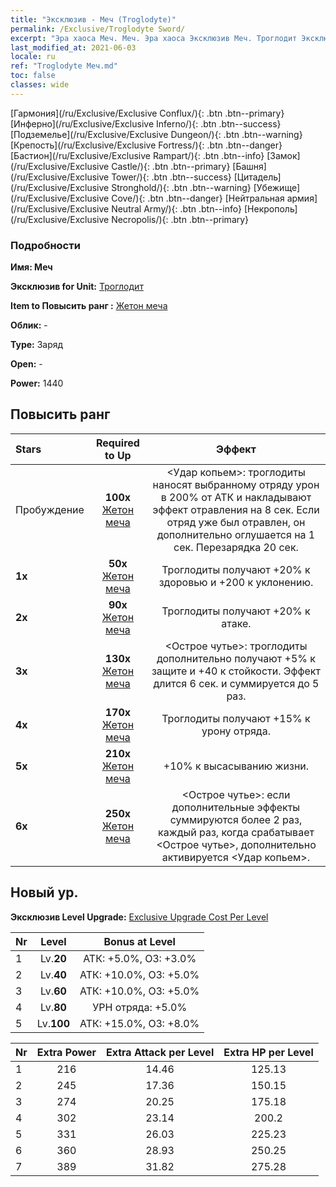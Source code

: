 ```yaml
---
title: "Эксклюзив - Меч (Troglodyte)"
permalink: /Exclusive/Troglodyte Sword/
excerpt: "Эра хаоса Меч. Меч. Эра хаоса Эксклюзив Меч. Троглодит Эксклюзив."
last_modified_at: 2021-06-03
locale: ru
ref: "Troglodyte Меч.md"
toc: false
classes: wide
---
```

 [Гармония](/ru/Exclusive/Exclusive Conflux/){: .btn .btn--primary} [Инферно](/ru/Exclusive/Exclusive Inferno/){: .btn .btn--success} [Подземелье](/ru/Exclusive/Exclusive Dungeon/){: .btn .btn--warning} [Крепость](/ru/Exclusive/Exclusive Fortress/){: .btn .btn--danger} [Бастион](/ru/Exclusive/Exclusive Rampart/){: .btn .btn--info} [Замок](/ru/Exclusive/Exclusive Castle/){: .btn .btn--primary} [Башня](/ru/Exclusive/Exclusive Tower/){: .btn .btn--success} [Цитадель](/ru/Exclusive/Exclusive Stronghold/){: .btn .btn--warning} [Убежище](/ru/Exclusive/Exclusive Cove/){: .btn .btn--danger} [Нейтральная армия](/ru/Exclusive/Exclusive Neutral Army/){: .btn .btn--info} [Некрополь](/ru/Exclusive/Exclusive Necropolis/){: .btn .btn--primary} 

### Подробности
 **Имя: Меч** 

 **Эксклюзив for Unit:** [Троглодит](/ru/units/Troglodyte/) 

 **Item to Повысить ранг :** [Жетон меча](/ItemsRU/con_912/)

 **Облик:** -

 **Type:** Заряд

 **Open:** -

 **Power:** 1440

## Повысить ранг 

  |     Stars    |  Required to Up | Эффект |
  |:-------------|:---------------:|:---------------:|
  |  Пробуждение  | **100x** [Жетон меча](/ItemsRU/con_912/) | <Удар копьем>: троглодиты наносят выбранному отряду урон в 200% от АТК и накладывают эффект отравления на 8 сек. Если отряд уже был отравлен, он дополнительно оглушается на 1 сек. Перезарядка 20 сек. |
  | **1x** <i class="fas fa-star"/> | **50x** [Жетон меча](/ItemsRU/con_912/) | Троглодиты получают +20% к здоровью и +200 к уклонению. |
  | **2x** <i class="fas fa-star"/> | **90x** [Жетон меча](/ItemsRU/con_912/) | Троглодиты получают +20% к атаке. |
  | **3x** <i class="fas fa-star"/> | **130x** [Жетон меча](/ItemsRU/con_912/) | <Острое чутье>: троглодиты дополнительно получают +5% к защите и +40 к стойкости. Эффект длится 6 сек. и суммируется до 5 раз. |
  | **4x** <i class="fas fa-star"/> | **170x** [Жетон меча](/ItemsRU/con_912/) | Троглодиты получают +15% к урону отряда. |
  | **5x** <i class="fas fa-star"/> | **210x** [Жетон меча](/ItemsRU/con_912/) | +10% к высасыванию жизни. |
  | **6x** <i class="fas fa-star"/> | **250x** [Жетон меча](/ItemsRU/con_912/) | <Острое чутье>: если дополнительные эффекты суммируются более 2 раз, каждый раз, когда срабатывает <Острое чутье>, дополнительно активируется <Удар копьем>. |


## Новый ур.
 **Эксклюзив Level Upgrade:** [Exclusive Upgrade Cost Per Level](/Exclusive/ExclusiveUpgradeCostPerLevel/)

  |  Nr  |   Level  | Bonus at Level |
  |:-----|:--------:|:--------------:|
  | 1 | Lv.**20** | АТК: +5.0%, ОЗ: +3.0% |
  | 2 | Lv.**40** | АТК: +10.0%, ОЗ: +5.0% |
  | 3 | Lv.**60** | АТК: +10.0%, ОЗ: +5.0% |
  | 4 | Lv.**80** | УРН отряда: +5.0% |
  | 5 | Lv.**100** | АТК: +15.0%, ОЗ: +8.0% |


  |  Nr  |  Extra Power | Extra Attack per Level | Extra HP per Level |
  |:-----|:--------:|:--------:|:--------:|
  | 1 | 216 | 14.46 | 125.13 |
  | 2 | 245 | 17.36 | 150.15 |
  | 3 | 274 | 20.25 | 175.18 |
  | 4 | 302 | 23.14 | 200.2 |
  | 5 | 331 | 26.03 | 225.23 |
  | 6 | 360 | 28.93 | 250.25 |
  | 7 | 389 | 31.82 | 275.28 |


